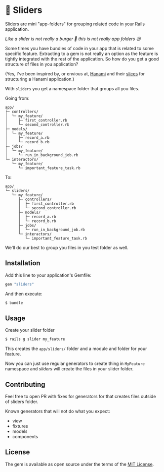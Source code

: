# 🍔 Sliders
Sliders are mini "app-folders" for grouping related code in your Rails application.

*Like a slider is not really a burger 🍔 this is not really app folders 😉*

Some times you have bundles of code in your app that is related to some specific feature.
Extracting to a gem is not really an option as the feature is tightly integrated with the rest of the application. So how do you get a good structure of files in you application?

(Yes, I've been inspired by, or envious at,  [Hanami](https://github.com/hanami/hanami) and their [slices](https://guides.hanamirb.org/v2.1/app/slices/) for structuring a Hanami application.)

With `sliders` you get a namespace folder that groups all you files.

Going from:
```plain
app/
├─ controllers/
│  └─ my_feature/
│     ├─ first_controller.rb
│     └─ second_controller.rb
├─ models/
│  └─ my_feature/
│     ├─ record_a.rb
│     └─ record_b.rb
├─ jobs/
│  └─ my_feature/
│     └─ run_in_background_job.rb
└─ interactors/
   └─ my_feature/
      └─ important_feature_task.rb
```

To:
```plain
app/
└─ sliders/
   └─ my_feature/
      ├─ controllers/
      │  ├─ first_controller.rb
      │  └─ second_controller.rb
      ├─ models/
      │  ├─ record_a.rb
      │  └─ record_b.rb
      ├─ jobs/
      │  └─ run_in_background_job.rb
      └─ interactors/
         └─ important_feature_task.rb
```

We'll do our best to group you files in you test folder as well.

## Installation
Add this line to your application's Gemfile:

```ruby
gem "sliders"
```

And then execute:
```bash
$ bundle
```

## Usage
Create your slider folder
```bash
$ rails g slider my_feature
```

This creates the `app/sliders/` folder and a module and folder for your feature.

Now you can just use regular generators to create thing in `MyFeature` namespace and *sliders* will create the files in your slider folder.

## Contributing
Feel free to open PR with fixes for generators for that creates files outside of sliders folder.

Known generators that will not do what you expect:
- view
- fixtures
- models
- components

## License
The gem is available as open source under the terms of the [MIT License](https://opensource.org/licenses/MIT).
